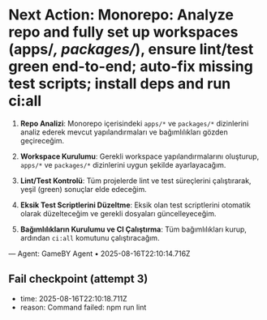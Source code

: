 # Next Action: Monorepo: Analyze repo and fully set up workspaces (apps/*, packages/*), ensure lint/test green end-to-end; auto-fix missing test scripts; install deps and run ci:all

1. **Repo Analizi**: Monorepo içerisindeki `apps/*` ve `packages/*` dizinlerini analiz ederek mevcut yapılandırmaları ve bağımlılıkları gözden geçireceğim.

2. **Workspace Kurulumu**: Gerekli workspace yapılandırmalarını oluşturup, `apps/*` ve `packages/*` dizinlerini uygun şekilde ayarlayacağım.

3. **Lint/Test Kontrolü**: Tüm projelerde lint ve test süreçlerini çalıştırarak, yeşil (green) sonuçlar elde edeceğim.

4. **Eksik Test Scriptlerini Düzeltme**: Eksik olan test scriptlerini otomatik olarak düzelteceğim ve gerekli dosyaları güncelleyeceğim.

5. **Bağımlılıkların Kurulumu ve CI Çalıştırma**: Tüm bağımlılıkları kurup, ardından `ci:all` komutunu çalıştıracağım.

— Agent: GameBY Agent • 2025-08-16T22:10:14.716Z


## Fail checkpoint (attempt 3)
- time: 2025-08-16T22:10:18.711Z
- reason: Command failed: npm run lint
